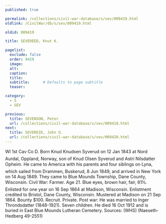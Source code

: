 ```yaml
---
published: true

permalink: /collections/civil-war-database/s/sev/009419.html
oldlink: /CivilWar/db/s/sev/009419.html

oldid: 009419

title: SEVEREED, Knut K.

pagelist:
  exclude: false
  order: 9419
  image: 
  alt:
  caption:
  title:
  subtitle:      # Defaults to page subtitle
  teaser:

category: 
  - S 
  - SEV

previous:
  title: SEVENSON, Peter
  url: /collections/civil-war-database/s/sev/009418.html  
next:
  title: SEVEREID, John O.
  url: /collections/civil-war-database/s/sev/009420.html   
---
```

WI 1st Cav Co D. Born &#147;Knud Knudsen Syverud&#148; on 12 Jan 1843 at Nord Aurdal, Oppland, Norway, son of Knud Olsen Syverud and Astri Nilsdatter Opheim. He came to America with his parents and four siblings on &#147;Lyna&#148;, which sailed from Drammen, Buskerud, 8 Jun 1849, and arrived in New York on 14 Aug 1849. They came to Blue Mounds Township, Dane County, Wisconsin. Civil War: Farmer. Age 21. Blue eyes, brown hair, fair, 6&#146;1&frac12;&#148;. Enlisted for one year on 16 Sep 1864 at Madison, Wisconsin. Enlistment credited to Bristol, Dane County, Wisconsin. Mustered at Madison on 21 Sep 1864. Bounty $100. Recruit. Private. Post war: He was married to Inger Throndsdatter (1848-1921). Seven children. He died 16 Oct 1912 and is buried in East Blue Mounds Lutheran Cemetery. Sources: (WHS) (Naeseth-Hedberg &#146;49-2551)